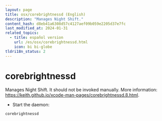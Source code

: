 ```yaml
---
layout: page
title: osx/corebrightnessd (English)
description: "Manages Night Shift."
content_hash: d8eb41a6308d57c4127aef09b059e2205d37e7fc
last_modified_at: 2024-01-31
related_topics:
  - title: español version
    url: /es/osx/corebrightnessd.html
    icon: bi bi-globe
tldri18n_status: 2
---
```

# corebrightnessd

Manages Night Shift.
It should not be invoked manually.
More information: <https://keith.github.io/xcode-man-pages/corebrightnessd.8.html>.

- Start the daemon:

`corebrightnessd`
